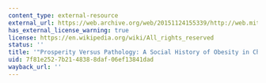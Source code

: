 ```yaml
---
content_type: external-resource
external_url: https://web.archive.org/web/20151124155339/http://web.mit.edu/lipoff/www/hapr/fall01_health/prosperity.pdf
has_external_license_warning: true
license: https://en.wikipedia.org/wiki/All_rights_reserved
status: ''
title: '"Prosperity Versus Pathology: A Social History of Obesity in China." (PDF)'
uid: 7f81e252-7b21-4838-8daf-06ef13841dad
wayback_url: ''
---
```

